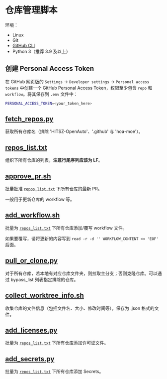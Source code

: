 # 仓库管理脚本

环境：

- Linux
- Git
- [GitHub CLI](https://cli.github.com/)
- Python 3（推荐 3.9 及以上）

## 创建 Personal Access Token

在 GitHub 网页版的 `Settings` -> `Developer settings` -> `Personal access tokens` 中创建一个 GitHub Personal Access Token，权限至少包含 `repo` 和 `workflow`。将其保存到 `.env` 文件中：

```bash
PERSONAL_ACCESS_TOKEN=<your_token_here>
```

## [fetch_repos.py](./fetch_repos.py)

获取所有仓库名（排除 'HITSZ-OpenAuto'、'.github' 与 'hoa-moe'）。

## [repos_list.txt](./repos_list.txt)

组织下所有仓库的列表，**注意行尾序列应该为 LF**。

## [approve_pr.sh](./approve-pr.sh)

批量批准 [`repos_list.txt`](./repos_list.txt) 下所有仓库的最新 PR。

一般用于更新仓库的 workflow 等。

## [add_workflow.sh](./add_workflow.sh)

批量为 [`repos_list.txt`](./repos_list.txt) 下所有仓库添加/覆写 workflow 文件。

如果要覆写，请将更新的内容写到 `read -r -d '' WORKFLOW_CONTENT << 'EOF'` 后面。

## [pull_or_clone.py](./pull_or_clone.py)

对于所有仓库，若本地有对应仓库文件夹，则拉取主分支；否则克隆仓库。可以通过 bypass_list 列表指定排除的仓库。

## [collect_worktree_info.sh](./collect_worktree_info.sh)

收集仓库的文件信息（包括文件名、大小、修改时间等），保存为 .json 格式的文件。

## [add_licenses.py](./add_licenses.py)

批量为 [`repos_list.txt`](./repos_list.txt) 下所有仓库添加许可证文件。

## [add_secrets.py](./add_secrets.py)

批量为 [`repos_list.txt`](./repos_list.txt) 下所有仓库添加 Secrets。
